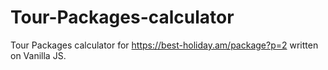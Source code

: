 # Tour-Packages-calculator
Tour Packages calculator for https://best-holiday.am/package?p=2 written on Vanilla JS.
